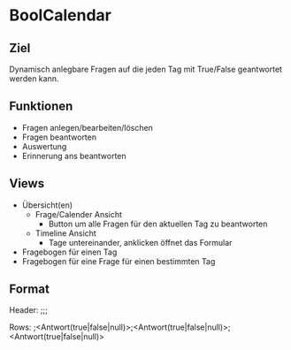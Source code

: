 # BoolCalendar

## Ziel

Dynamisch anlegbare Fragen auf die jeden Tag mit True/False geantwortet werden kann.

## Funktionen

- Fragen anlegen/bearbeiten/löschen
- Fragen beantworten
- Auswertung
- Erinnerung ans beantworten

## Views

- Übersicht(en)
	- Frage/Calender Ansicht
		- Button um alle Fragen für den aktuellen Tag zu beantworten
	- Timeline Ansicht
		- Tage untereinander, anklicken öffnet das Formular
- Fragebogen für einen Tag
- Fragebogen für eine Frage für einen bestimmten Tag

## Format

Header:
<Datum>;<Frage1>;<Frage2>;<Frage3>

Rows:
<Datum>;<Antwort(true|false|null)>;<Antwort(true|false|null)>;<Antwort(true|false|null)>